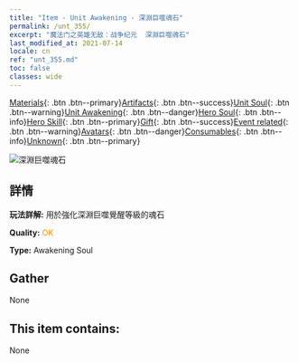 ```yaml
---
title: "Item - Unit Awakening - 深淵巨噬魂石"
permalink: /unt_355/
excerpt: "魔法门之英雄无敌：战争纪元  深淵巨噬魂石"
last_modified_at: 2021-07-14
locale: cn
ref: "unt_355.md"
toc: false
classes: wide
---
```

 [Materials](/ItemsCN/){: .btn .btn--primary}[Artifacts](/ItemsCN/Artifacts/){: .btn .btn--success}[Unit Soul](/ItemsCN/UnitSoul/){: .btn .btn--warning}[Unit Awakening](/ItemsCN/UnitAwakening/){: .btn .btn--danger}[Hero Soul](/ItemsCN/HeroSoul/){: .btn .btn--info}[Hero Skill](/ItemsCN/HeroSkill/){: .btn .btn--primary}[Gift](/ItemsCN/Gift/){: .btn .btn--success}[Event related](/ItemsCN/Events/){: .btn .btn--warning}[Avatars](/ItemsCN/Avatars/){: .btn .btn--danger}[Consumables](/ItemsCN/Consumables/){: .btn .btn--info}[Unknown](/ItemsCN/Unknown/){: .btn .btn--primary}

 ![深淵巨噬魂石](/images/u/tia_haiguai.jpg)

## 詳情
 **玩法詳解:** 用於強化深淵巨噬覺醒等級的魂石

 **Quality:** <span style="color: #FF8C00">OK</span>

 **Type:** Awakening Soul

## Gather

  None

## This item contains:

  None


